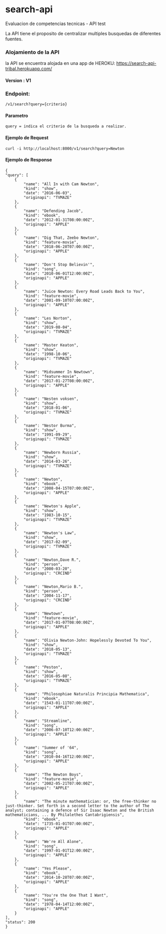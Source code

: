 # search-api
Evaluacion de competencias tecnicas - API test

La API tiene el proposito de centralizar multiples busquedas de diferentes fuentes.

### Alojamiento de la API

la API se encuentra alojada en una app de HEROKU: https://search-api-tribal.herokuapp.com/

#### Version : V1

### Endpoint:

    /v1/search?query={criterio}

#### Parametro

    query = indica el criterio de la busqueda a realizar.

#### Ejemplo de Request

    curl -i http://localhost:8000/v1/search?query=Newton

#### Ejemplo de Response

    {
    "query": [
        {
            "name": "All In with Cam Newton",
            "kind": "show",
            "date": "2016-06-03",
            "originapi": "TVMAZE"
        },
        {
            "name": "Defending Jacob",
            "kind": "ebook",
            "date": "2012-01-31T08:00:00Z",
            "originapi": "APPLE"
        },
        {
            "name": "Dig That, Zeebo Newton",
            "kind": "feature-movie",
            "date": "2018-06-28T07:00:00Z",
            "originapi": "APPLE"
        },
        {
            "name": "Don't Stop Believin'",
            "kind": "song",
            "date": "2010-06-01T12:00:00Z",
            "originapi": "APPLE"
        },
        {
            "name": "Juice Newton: Every Road Leads Back to You",
            "kind": "feature-movie",
            "date": "2001-09-10T07:00:00Z",
            "originapi": "APPLE"
        },
        {
            "name": "Les Norton",
            "kind": "show",
            "date": "2019-08-04",
            "originapi": "TVMAZE"
        },
        {
            "name": "Master Keaton",
            "kind": "show",
            "date": "1998-10-06",
            "originapi": "TVMAZE"
        },
        {
            "name": "Midsummer In Newtown",
            "kind": "feature-movie",
            "date": "2017-01-27T08:00:00Z",
            "originapi": "APPLE"
        },
        {
            "name": "Nesten voksen",
            "kind": "show",
            "date": "2018-01-06",
            "originapi": "TVMAZE"
        },
        {
            "name": "Nestor Burma",
            "kind": "show",
            "date": "1991-09-29",
            "originapi": "TVMAZE"
        },
        {
            "name": "Newborn Russia",
            "kind": "show",
            "date": "2014-03-26",
            "originapi": "TVMAZE"
        },
        {
            "name": "Newton",
            "kind": "ebook",
            "date": "2008-04-15T07:00:00Z",
            "originapi": "APPLE"
        },
        {
            "name": "Newton's Apple",
            "kind": "show",
            "date": "1983-10-15",
            "originapi": "TVMAZE"
        },
        {
            "name": "Newton's Law",
            "kind": "show",
            "date": "2017-02-09",
            "originapi": "TVMAZE"
        },
        {
            "name": "Newton,Dave R.",
            "kind": "person",
            "date": "2000-03-20",
            "originapi": "CRCIND"
        },
        {
            "name": "Newton,Mario B.",
            "kind": "person",
            "date": "2004-11-17",
            "originapi": "CRCIND"
        },
        {
            "name": "Newtown",
            "kind": "feature-movie",
            "date": "2017-01-07T08:00:00Z",
            "originapi": "APPLE"
        },
        {
            "name": "Olivia Newton-John: Hopelessly Devoted To You",
            "kind": "show",
            "date": "2018-05-13",
            "originapi": "TVMAZE"
        },
        {
            "name": "Peston",
            "kind": "show",
            "date": "2016-05-08",
            "originapi": "TVMAZE"
        },
        {
            "name": "Philosophiae Naturalis Principia Mathematica",
            "kind": "ebook",
            "date": "1543-01-11T07:00:00Z",
            "originapi": "APPLE"
        },
        {
            "name": "Streamline",
            "kind": "song",
            "date": "2006-07-10T12:00:00Z",
            "originapi": "APPLE"
        },
        {
            "name": "Summer of '64",
            "kind": "song",
            "date": "2010-04-16T12:00:00Z",
            "originapi": "APPLE"
        },
        {
            "name": "The Newton Boys",
            "kind": "feature-movie",
            "date": "2002-05-21T07:00:00Z",
            "originapi": "APPLE"
        },
        {
            "name": "The minute mathematician: or, the free-thinker no just-thinker. Set forth in a second letter to the author of The analyst; containing a defence of Sir Isaac Newton and the British mathematicians, ... By Philalethes Cantabrigiensis",
            "kind": "ebook",
            "date": "1735-01-01T07:00:00Z",
            "originapi": "APPLE"
        },
        {
            "name": "We're All Alone",
            "kind": "song",
            "date": "1997-01-01T12:00:00Z",
            "originapi": "APPLE"
        },
        {
            "name": "Yes Please",
            "kind": "ebook",
            "date": "2014-10-28T07:00:00Z",
            "originapi": "APPLE"
        },
        {
            "name": "You're the One That I Want",
            "kind": "song",
            "date": "1978-04-14T12:00:00Z",
            "originapi": "APPLE"
        }
    ],
    "status": 200
    }


